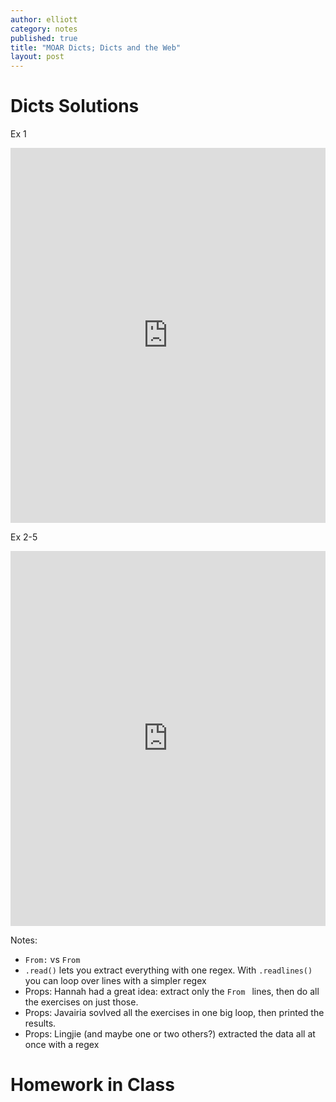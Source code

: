 ```yaml
---
author: elliott
category: notes
published: true
title: "MOAR Dicts; Dicts and the Web"
layout: post
---
```


# Dicts Solutions

Ex 1

<iframe src="https://trinket.io/embed/python3/6836f5a01e" width="100%" height="600" frameborder="0" marginwidth="0" marginheight="0" allowfullscreen></iframe>

Ex 2-5

<iframe src="https://trinket.io/embed/python3/7ab711043e" width="100%" height="600" frameborder="0" marginwidth="0" marginheight="0" allowfullscreen></iframe>


Notes:

- `From:` vs `From `
- `.read()` lets you extract everything with one regex.  With `.readlines()` you can loop over lines with a simpler regex
- Props: Hannah had a great idea: extract only the `From ` lines, then do all the exercises on just those.
- Props: Javairia sovlved all the exercises in one big loop, then printed the results.
- Props: Lingjie (and maybe one or two others?) extracted the data all at once with a regex

# Homework in Class

